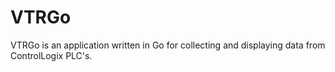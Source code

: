 # VTRGo
VTRGo is an application written in Go for collecting and displaying data from ControlLogix PLC's.

